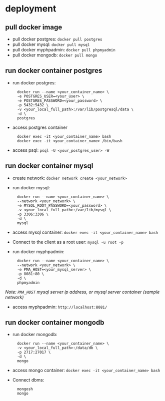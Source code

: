 # deployment

## pull docker image
- pull docker postgres: `docker pull postgres`
- pull docker mysql: `docker pull mysql`
- pull docker myphpadmin: `docker pull phpmyadmin`
- pull docker mongodb: `docker pull mongo`

## run docker container postgres
- run docker postgres:

        docker run --name <your_container_name> \
        -e POSTGRES_USER=<your_user> \
        -e POSTGRES_PASSWORD=<your_password> \
        -p 5432:5432 \
        -v <your_local_full_path>:/var/lib/postgresql/data \
        -d \
        postgres

- access postgres container

        docker exec -it <your_container_name> bash
        docker exec -it <your_container_name> /bin/bash

- access psql: `psql -U <your_postgres_user> -W`

## run docker container mysql
- create network: `docker network create <your_network>`

- run docker mysql:

        docker run --name <your_container_name> \
        --network <your_network> \
        -e MYSQL_ROOT_PASSWORD=<your_password> \
        -v <your_local_full_path>:/var/lib/mysql \
        -p 3306:3306 \
        -d \
        mysql

- access mysql container: `docker exec -it <your_container_name> bash`

- Connect to the client as a root user: `mysql -u root -p`

- run docker myphpadmin:

        docker run --name <your_container_name> \
        --network <your_network> \
        -e PMA_HOST=<your_mysql_server> \
        -p 8081:80 \
        -d \
        phpmyadmin

*Note: `PMA_HOST` mysql server ip address, or mysql server container (sample network)*

- access myphpadmin: `http://localhost:8081/`

## run docker container mongodb
- run docker mongodb:

        docker run --name <your_container_name> \
        -v <your_local_full_path>:/data/db \
        -p 2717:27017 \
        -d \
        mongo

- access mongo container: `docker exec -it <your_container_name> bash`

- Connect dbms:

        mongosh
        mongo